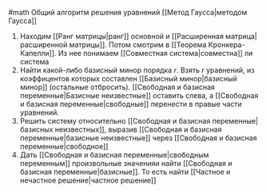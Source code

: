 #math 
Общий алгоритм решения уравнений [[Метод Гаусса|методом Гаусса]]

1. Находим [[Ранг матрицы|ранг]] основной и [[Расширенная матрица|расширенной матрицы]]. Потом смотрим в [[Теорема Кронкера-Капелли]]. Из нее понимаем [[Совместная система|совместна]] ли система
2. Найти какой-либо базисный минор порядка $r$. Взять $r$ уравнений, из коэффицентов которых составлен [[Базисный минор|базисный минор]] (остальные отбросить). [[Свободная и базисная переменные|Базисные неизвестные]] оставить слева, а [[Свободная и базисная переменные|свободные]] перенести в правые части уравнений.
3. Решить систему относительно [[Свободная и базисная переменные|базисных неизвестных]], выразив [[Свободная и базисная переменные|базисные неизвестные]] через [[Свободная и базисная переменные|свободное]]
4. Дать [[Свободная и базисная переменные|свободным переменным]] произвольные значенияи найти [[Свободная и базисная переменные|базисные]]. То есть найти [[Частное и нечастное решение|частное решение]]	